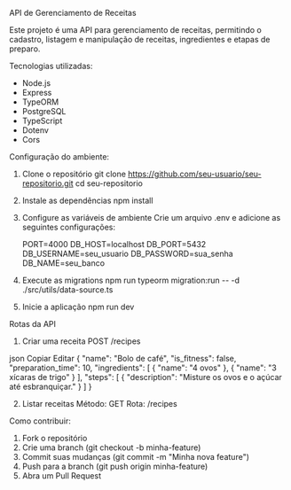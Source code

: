 API de Gerenciamento de Receitas

Este projeto é uma API para gerenciamento de receitas, permitindo o cadastro, listagem e manipulação de receitas, ingredientes e etapas de preparo.

Tecnologias utilizadas:
- Node.js
- Express
- TypeORM
- PostgreSQL
- TypeScript
- Dotenv
- Cors

Configuração do ambiente:

1. Clone o repositório
   git clone https://github.com/seu-usuario/seu-repositorio.git
   cd seu-repositorio

2. Instale as dependências
   npm install

3. Configure as variáveis de ambiente
   Crie um arquivo .env e adicione as seguintes configurações:

   PORT=4000
   DB_HOST=localhost
   DB_PORT=5432
   DB_USERNAME=seu_usuario
   DB_PASSWORD=sua_senha
   DB_NAME=seu_banco

4. Execute as migrations
   npm run typeorm migration:run -- -d ./src/utils/data-source.ts

5. Inicie a aplicação
   npm run dev

Rotas da API
1. Criar uma receita
POST /recipes

json
Copiar
Editar
{
  "name": "Bolo de café",
  "is_fitness": false,
  "preparation_time": 10,
  "ingredients": [
    { "name": "4 ovos" },
    { "name": "3 xícaras de trigo" }
  ],
  "steps": [
    { "description": "Misture os ovos e o açúcar até esbranquiçar." }
  ]
}

2. Listar receitas
   Método: GET
   Rota: /recipes

Como contribuir:

1. Fork o repositório
2. Crie uma branch (git checkout -b minha-feature)
3. Commit suas mudanças (git commit -m "Minha nova feature")
4. Push para a branch (git push origin minha-feature)
5. Abra um Pull Request
